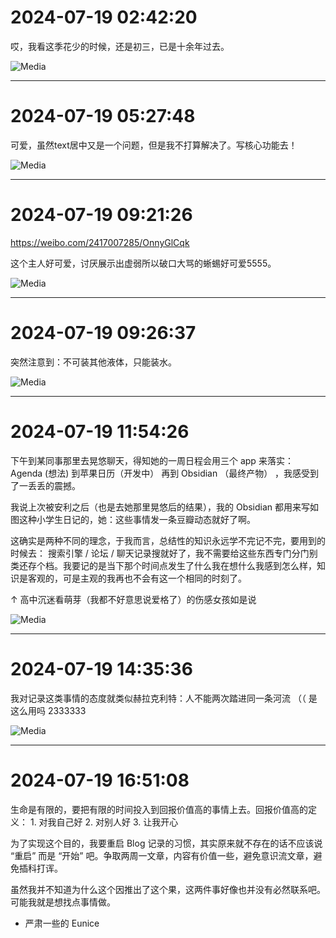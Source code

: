 # 2024-07-19 02:42:20

哎，我看这季花少的时候，还是初三，已是十余年过去。

![Media](./media/20_20_20240719024220.jpg)


---
# 2024-07-19 05:27:48

可爱，虽然text居中又是一个问题，但是我不打算解决了。写核心功能去！

![Media](./media/21_21_20240719052748.jpg)


---
# 2024-07-19 09:21:26

https://weibo.com/2417007285/OnnyGlCqk

这个主人好可爱，讨厌展示出虚弱所以破口大骂的蜥蜴好可爱5555。

![Media](./media/22_22_20240719092126.jpg)


---
# 2024-07-19 09:26:37

突然注意到：不可装其他液体，只能装水。

![Media](./media/23_23_20240719092637.jpg)


---
# 2024-07-19 11:54:26

下午到某同事那里去晃悠聊天，得知她的一周日程会用三个 app 来落实： Agenda (想法) 到苹果日历（开发中） 再到 Obsidian （最终产物） ，我感受到了一丢丢的震撼。

我说上次被安利之后（也是去她那里晃悠后的结果），我的 Obsidian 都用来写如图这种小学生日记的，她：这些事情发一条豆瓣动态就好了啊。

这确实是两种不同的理念，于我而言，总结性的知识永远学不完记不完，要用到的时候去： 搜索引擎 / 论坛 / 聊天记录搜就好了，我不需要给这些东西专门分门别类还存个档。我要记的是当下那个时间点发生了什么我在想什么我感到怎么样，知识是客观的，可是主观的我再也不会有这一个相同的时刻了。

↑ 高中沉迷看萌芽（我都不好意思说爱格了）的伤感女孩如是说

![Media](./media/24_24_20240719115426.jpg)


---
# 2024-07-19 14:35:36

我对记录这类事情的态度就类似赫拉克利特：人不能两次踏进同一条河流 （（ 是这么用吗 2333333

![Media](./media/25_25_20240719143536.jpg)


---
# 2024-07-19 16:51:08

生命是有限的，要把有限的时间投入到回报价值高的事情上去。回报价值高的定义： 1. 对我自己好 2. 对别人好 3. 让我开心

为了实现这个目的，我要重启 Blog 记录的习惯，其实原来就不存在的话不应该说 “重启” 而是 “开始” 吧。争取两周一文章，内容有价值一些，避免意识流文章，避免插科打诨。

虽然我并不知道为什么这个因推出了这个果，这两件事好像也并没有必然联系吧。可能我就是想找点事情做。

- 严肃一些的 Eunice

